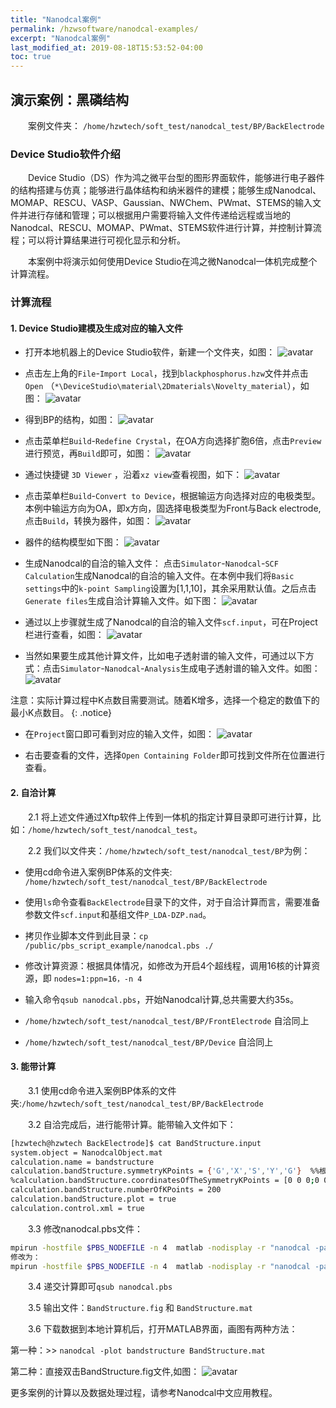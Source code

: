 ```yaml
---
title: "Nanodcal案例"
permalink: /hzwsoftware/nanodcal-examples/
excerpt: "Nanodcal案例"
last_modified_at: 2019-08-18T15:53:52-04:00
toc: true
---
```


## 演示案例：黑磷结构
&emsp;&emsp;案例文件夹：
`/home/hzwtech/soft_test/nanodcal_test/BP/BackElectrode`

###  Device Studio软件介绍
&emsp;&emsp;Device Studio（DS）作为鸿之微平台型的图形界面软件，能够进行电子器件的结构搭建与仿真；能够进行晶体结构和纳米器件的建模；能够生成Nanodcal、MOMAP、RESCU、VASP、Gaussian、NWChem、PWmat、STEMS的输入文件并进行存储和管理；可以根据用户需要将输入文件传递给远程或当地的Nanodcal、RESCU、MOMAP、PWmat、STEMS软件进行计算，并控制计算流程；可以将计算结果进行可视化显示和分析。

&emsp;&emsp;本案例中将演示如何使用Device Studio在鸿之微Nanodcal一体机完成整个计算流程。

### 计算流程

#### 1. Device Studio建模及生成对应的输入文件
- 打开本地机器上的Device Studio软件，新建一个文件夹，如图：
 ![avatar](/assets/images/nanodcal-image/11.jpg)

- 点击左上角的`File`-`Import Local`，找到`blackphosphorus.hzw`文件并点击`Open`
（`*\DeviceStudio\material\2Dmaterials\Novelty_material`），如图：
  ![avatar](/assets/images/nanodcal-image/22.jpg)

- 得到BP的结构，如图：
 ![avatar](/assets/images/nanodcal-image/33.jpg)

- 点击菜单栏`Build`-`Redefine Crystal`，在OA方向选择扩胞6倍，点击`Preview`进行预览，再`Build`即可，如图：
 ![avatar](/assets/images/nanodcal-image/44.jpg)

- 通过快捷键 `3D Viewer` ，沿着`xz view`查看视图，如下：
 ![avatar](/assets/images/nanodcal-image/55.jpg)

- 点击菜单栏`Build`-`Convert to Device`，根据输运方向选择对应的电极类型。本例中输运方向为OA，即x方向，固选择电极类型为Front与Back electrode,点击`Build`，转换为器件，如图：
![avatar](/assets/images/nanodcal-image/66.jpg)

- 器件的结构模型如下图：
 ![avatar](/assets/images/nanodcal-image/77.jpg)

- 生成Nanodcal的自洽的输入文件：
点击`Simulator`-`Nanodcal`-`SCF Calculation`生成Nanodcal的自洽的输入文件。在本例中我们将`Basic settings`中的`k-point Sampling`设置为[1,1,10]，其余采用默认值。之后点击`Generate files`生成自洽计算输入文件。如下图：
![avatar](/assets/images/nanodcal-image/88.jpg)

- 通过以上步骤就生成了Nanodcal的自洽的输入文件`scf.input`，可在Project栏进行查看，如图：
![avatar](/assets/images/nanodcal-image/99.jpg)

- 当然如果要生成其他计算文件，比如电子透射谱的输入文件，可通过以下方式：点击`Simulator`-`Nanodcal`-`Analysis`生成电子透射谱的输入文件。如图：
![avatar](/assets/images/nanodcal-image/101.jpg)

注意：实际计算过程中K点数目需要测试。随着K增多，选择一个稳定的数值下的最小K点数目。
{: .notice}

- 在`Project`窗口即可看到对应的输入文件，如图：
![avatar](/assets/images/nanodcal-image/102.jpg)

- 右击要查看的文件，选择`Open Containing Folder`即可找到文件所在位置进行查看。

#### 2. 自洽计算

&emsp;&emsp;2.1 将上述文件通过Xftp软件上传到一体机的指定计算目录即可进行计算，比如：`/home/hzwtech/soft_test/nanodcal_test`。

&emsp;&emsp;2.2 我们以文件夹：`/home/hzwtech/soft_test/nanodcal_test/BP`为例：

- 使用cd命令进入案例BP体系的文件夹: `/home/hzwtech/soft_test/nanodcal_test/BP/BackElectrode`

- 使用`ls`命令查看`BackElectrode`目录下的文件，对于自洽计算而言，需要准备参数文件`scf.input`和基组文件`P_LDA-DZP.nad`。

- 拷贝作业脚本文件到此目录：`cp /public/pbs_script_example/nanodcal.pbs ./`

- 修改计算资源：根据具体情况，如修改为开启4个超线程，调用16核的计算资源，即 `nodes=1:ppn=16，-n 4 `

- 输入命令`qsub nanodcal.pbs`，开始Nanodcal计算,总共需要大约35s。

- `/home/hzwtech/soft_test/nanodcal_test/BP/FrontElectrode` 自洽同上

- `/home/hzwtech/soft_test/nanodcal_test/BP/Device` 自洽同上

#### 3. 能带计算

&emsp;&emsp;3.1 使用cd命令进入案例BP体系的文件夹:`/home/hzwtech/soft_test/nanodcal_test/BP/BackElectrode`

&emsp;&emsp;3.2 自洽完成后，进行能带计算。能带输入文件如下：

```sh
[hzwtech@hzwtech BackElectrode]$ cat BandStructure.input
system.object = NanodcalObject.mat
calculation.name = bandstructure
calculation.bandStructure.symmetryKPoints = {'G','X','S','Y','G'}  %%根据实际需求修改
%calculation.bandStructure.coordinatesOfTheSymmetryKPoints = [0 0 0;0 0 0.5;0.5 0 0.5;0.5 0 0;0 0 0]
calculation.bandStructure.numberOfKPoints = 200
calculation.bandStructure.plot = true
calculation.control.xml = true
```
&emsp;&emsp;3.3 修改nanodcal.pbs文件：

```sh
mpirun -hostfile $PBS_NODEFILE -n 4  matlab -nodisplay -r "nanodcal -parallel -doexit scf.input"
修改为：
mpirun -hostfile $PBS_NODEFILE -n 4  matlab -nodisplay -r "nanodcal -parallel -doexit BandStructure.input"
```
&emsp;&emsp;3.4 递交计算即可`qsub nanodcal.pbs`

&emsp;&emsp;3.5 输出文件：`BandStructure.fig` 和 `BandStructure.mat`

&emsp;&emsp;3.6 下载数据到本地计算机后，打开MATLAB界面，画图有两种方法：

第一种：>> `nanodcal -plot bandstructure BandStructure.mat`

第二种：直接双击BandStructure.fig文件,如图：
![avatar](/assets/images/nanodcal-image/103.jpg)

更多案例的计算以及数据处理过程，请参考Nanodcal中文应用教程。
